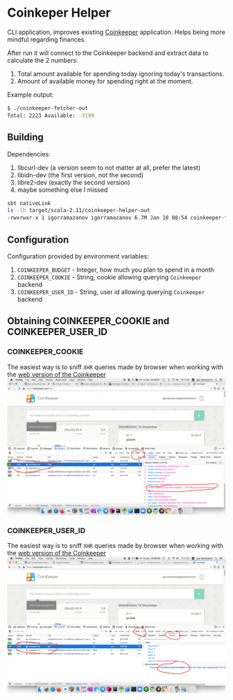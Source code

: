 # Coinkeper Helper
CLI application, improves existing [Coinkeeper](https://coinkeeper.me/) application. Helps being more mindful regarding finances.

After run it will connect to the Coinkeeper backend and extract data to calculate the 2 numbers:

1. Total amount available for spending today ignoring today's transactions.
2. Amount of available money for spending right at the moment.

Example output:
```bash
$ ./coinkeeper-fetcher-out
Total: 2223 Available: -3199
```

## Building
Dependencies:
1. libcurl-dev (a version seem to not matter at all, prefer the latest)
2. libidn-dev (the first version, not the second)
3. libre2-dev (exactly the second version)
4. maybe something else I missed

```bash
sbt nativeLink
ls -lh target/scala-2.11/coinkeeper-helper-out
-rwxrwxr-x 1 igorramazanov igorramazanov 6.7M Jan 10 08:54 coinkeeper-fetcher-out
```

## Configuration
Configuration provided by environment variables:
1. `COINKEEPER_BUDGET` - Integer, how much you plan to spend in a month
2. `COINKEEPER_COOKIE` - String, cookie allowing querying `Coinkeeper` backend
3. `COINKEEPER_USER_ID` - String, user id allowing querying `Coinkeeper` backend

## Obtaining COINKEEPER_COOKIE and COINKEEPER_USER_ID

### COINKEEPER_COOKIE
The easiest way is to sniff `XHR` queries made by browser when working with the [web version of the Coinkeeper](https://coinkeeper.me)
![How to find out cookie](/cookie.png)

### COINKEEPER_USER_ID
The easiest way is to sniff `XHR` queries made by browser when working with the [web version of the Coinkeeper](https://coinkeeper.me)
![How to find out user id](/user_id.png)
